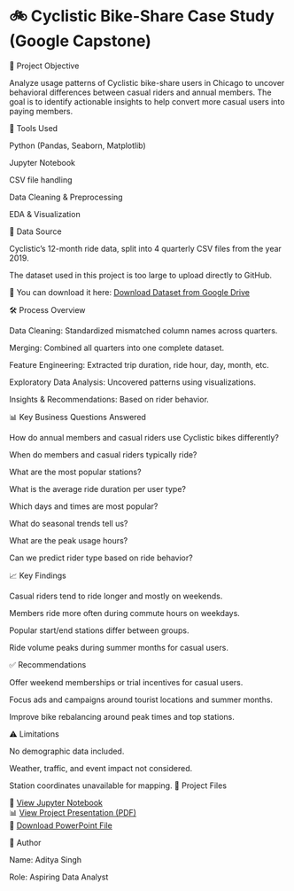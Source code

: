 # 🚲  Cyclistic Bike-Share Case Study (Google Capstone)

📌 Project Objective

Analyze usage patterns of Cyclistic bike-share users in Chicago to uncover behavioral differences between casual riders and annual members. The goal is to identify actionable insights to help convert more casual users into paying members.

🧰 Tools Used

Python (Pandas, Seaborn, Matplotlib)

Jupyter Notebook

CSV file handling

Data Cleaning & Preprocessing

EDA & Visualization

📁 Data Source

Cyclistic’s 12-month ride data, split into 4 quarterly CSV files from the year 2019.

The dataset used in this project is too large to upload directly to GitHub.

🔗 You can download it here: [Download Dataset from Google Drive](https://drive.google.com/file/d/1xuERYO-5EmGdzrJkYa7gypw95xcmB7M1/view?usp=drive_link)

🛠️ Process Overview

Data Cleaning: Standardized mismatched column names across quarters.

Merging: Combined all quarters into one complete dataset.

Feature Engineering: Extracted trip duration, ride hour, day, month, etc.

Exploratory Data Analysis: Uncovered patterns using visualizations.

Insights & Recommendations: Based on rider behavior.


📊 Key Business Questions Answered

How do annual members and casual riders use Cyclistic bikes differently?

When do members and casual riders typically ride?

What are the most popular stations?

What is the average ride duration per user type?

Which days and times are most popular?

What do seasonal trends tell us?

What are the peak usage hours?

Can we predict rider type based on ride behavior?

📈 Key Findings

Casual riders tend to ride longer and mostly on weekends.

Members ride more often during commute hours on weekdays.

Popular start/end stations differ between groups.

Ride volume peaks during summer months for casual users.

✅ Recommendations

Offer weekend memberships or trial incentives for casual users.

Focus ads and campaigns around tourist locations and summer months.

Improve bike rebalancing around peak times and top stations.


⚠️ Limitations

No demographic data included.

Weather, traffic, and event impact not considered.

Station coordinates unavailable for mapping.
 📄 Project Files

📘 [View Jupyter Notebook](Google_Cyclistic_Bike_Share_Analysis.ipynb)  
📊 [View Project Presentation (PDF)](Cyclistic_Case_Study_Presentation.pdf)  
📂 [Download PowerPoint File](Cyclistic_Case_Study_Presentation.pptx)


👤 Author

Name: Aditya Singh

Role: Aspiring Data Analyst



